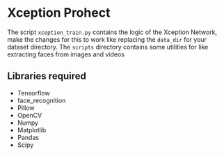 # Xception Prohect

The script `xception_train.py` contains the logic of the Xception Network, make the changes for this to work like replacing the `data_dir` for your dataset directory.
The `scripts` directory contains some utilities for like extracting faces from images and videos

## Libraries required

- Tensorflow
- face_recognition
- Pillow
- OpenCV
- Numpy
- Matplotlib
- Pandas
- Scipy
